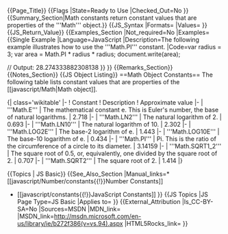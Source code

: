 {{Page_Title}}
{{Flags
|State=Ready to Use
|Checked_Out=No
}}
{{Summary_Section|Math constants return constant values that are properties of the '''Math''' object.}}
{{JS_Syntax
|Formats=
|Values=
}}
{{JS_Return_Value}}
{{Examples_Section
|Not_required=No
|Examples={{Single Example
|Language=JavaScript
|Description=The following example illustrates how to use the '''Math.PI''' constant.
|Code=var radius = 3;
 var area = Math.PI * radius * radius;
 document.write(area);
 
 // Output: 28.274333882308138
}}
}}
{{Remarks_Section}}
{{Notes_Section}}
{{JS Object Listing}}
==Math Object Constants==
The following table lists constant values that are properties of the [[javascript/Math|Math object]].

{| class='wikitable'
|-
! Constant
! Description
! Approximate value
|-
| '''Math.E'''
| The mathematical constant e. This is Euler's number, the base of natural logarithms.
| 2.718
|-
| '''Math.LN2'''
| The natural logarithm of 2.
| 0.693
|-
| '''Math.LN10'''
| The natural logarithm of 10.
| 2.302
|-
| '''Math.LOG2E'''
| The base-2 logarithm of e.
| 1.443
|-
| '''Math.LOG10E'''
| The base-10 logarithm of e.
| 0.434
|-
| '''Math.PI'''
| Pi. This is the ratio of the circumference of a circle to its diameter.
| 3.14159
|-
| '''Math.SQRT1_2'''
| The square root of 0.5, or, equivalently, one divided by the square root of 2.
| 0.707
|-
| '''Math.SQRT2'''
| The square root of 2.
| 1.414
|}


{{Topics | JS Basic}}
{{See_Also_Section
|Manual_links=* [[javascript/Number/constants{{!}}Number Constants]]
* [[javascript/constants{{!}}JavaScript Constants]]
}}
{{JS Topics
|JS Page Type=JS Basic
|Applies to=
}}
{{External_Attribution
|Is_CC-BY-SA=No
|Sources=MSDN
|MDN_link=
|MSDN_link=http://msdn.microsoft.com/en-us/library/ie/b272f386(v=vs.94).aspx
|HTML5Rocks_link=
}}